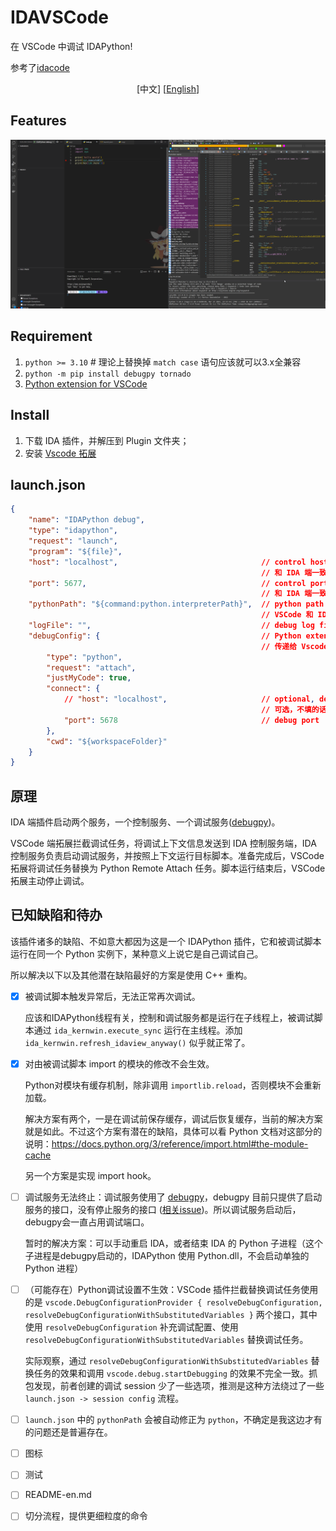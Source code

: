 # IDAVSCode

在 VSCode 中调试 IDAPython!

参考了[idacode](https://github.com/ioncodes/idacode)

<p align="center">
  [中文]
  [<a href="doc/README-en.md">English</a>]
</p>

## Features

![](idavscode/image/demo.webp)

## Requirement


1. `python >= 3.10` # 理论上替换掉 `match case` 语句应该就可以3.x全兼容
3. `python -m pip install debugpy tornado`
2. [Python extension for VSCode](https://marketplace.visualstudio.com/items?itemName=ms-python.python)


## Install

1. 下载 IDA 插件，并解压到 Plugin 文件夹；
2. 安装 [Vscode 拓展](https://marketplace.visualstudio.com/items?itemName=Cirn09.idavscode)

## launch.json

```json
{
    "name": "IDAPython debug",
    "type": "idapython",
    "request": "launch",
    "program": "${file}",
    "host": "localhost",                                // control hostname
                                                        // 和 IDA 端一致
    "port": 5677,                                       // control port
                                                        // 和 IDA 端一致
    "pythonPath": "${command:python.interpreterPath}",  // python path (IDA used)
                                                        // VSCode 和 IDA 使用同版本的话就不用管这字段了
    "logFile": "",                                      // debug log file
    "debugConfig": {                                    // Python extension debug config
                                                        // 传递给 Vscode Python 拓展的调试配置
        "type": "python",
        "request": "attach",
        "justMyCode": true,
        "connect": {
            // "host": "localhost",                     // optional, default as seam as control host
                                                        // 可选，不填的话默认用上层的"host"
            "port": 5678                                // debug port
        },
        "cwd": "${workspaceFolder}"
    }
}
```

## 原理

IDA 端插件启动两个服务，一个控制服务、一个调试服务([debugpy](https://github.com/microsoft/debugpy))。

VSCode 端拓展拦截调试任务，将调试上下文信息发送到 IDA 控制服务端，IDA 控制服务负责启动调试服务，并按照上下文运行目标脚本。准备完成后，VSCode 拓展将调试任务替换为 Python Remote Attach 任务。脚本运行结束后，VSCode 拓展主动停止调试。

## 已知缺陷和待办

该插件诸多的缺陷、不如意大都因为这是一个 IDAPython 插件，它和被调试脚本运行在同一个 Python 实例下，某种意义上说它是自己调试自己。

所以解决以下以及其他潜在缺陷最好的方案是使用 C++ 重构。

- [x] 被调试脚本触发异常后，无法正常再次调试。

    应该和IDAPython线程有关，控制和调试服务都是运行在子线程上，被调试脚本通过 `ida_kernwin.execute_sync` 运行在主线程。添加 `ida_kernwin.refresh_idaview_anyway()` 似乎就正常了。

- [x] 对由被调试脚本 import 的模块的修改不会生效。

    Python对模块有缓存机制，除非调用 `importlib.reload`，否则模块不会重新加载。

    解决方案有两个，一是在调试前保存缓存，调试后恢复缓存，当前的解决方案就是如此。不过这个方案有潜在的缺陷，具体可以看 Python 文档对这部分的说明：https://docs.python.org/3/reference/import.html#the-module-cache

    另一个方案是实现 import hook。

- [ ] 调试服务无法终止：调试服务使用了 [debugpy](https://github.com/microsoft/debugpy)，debugpy 目前只提供了启动服务的接口，没有停止服务的接口 ([相关issue](https://github.com/microsoft/debugpy/issues/870))。所以调试服务启动后，debugpy会一直占用调试端口。

    暂时的解决方案：可以手动重启 IDA，或者结束 IDA 的 Python 子进程（这个子进程是debugpy启动的，IDAPython 使用 Python.dll，不会启动单独的 Python 进程）

- [ ] （可能存在）Python调试设置不生效：VSCode 插件拦截替换调试任务使用的是 `vscode.DebugConfigurationProvider { resolveDebugConfiguration, resolveDebugConfigurationWithSubstitutedVariables }` 两个接口，其中使用 `resolveDebugConfiguration` 补充调试配置、使用 `resolveDebugConfigurationWithSubstitutedVariables` 替换调试任务。

    实际观察，通过 `resolveDebugConfigurationWithSubstitutedVariables` 替换任务的效果和调用 `vscode.debug.startDebugging` 的效果不完全一致。抓包发现，前者创建的调试 session 少了一些选项，推测是这种方法绕过了一些 `launch.json -> session config` 流程。

- [ ] `launch.json` 中的 `pythonPath` 会被自动修正为 `python`，不确定是我这边才有的问题还是普遍存在。
- [ ] 图标
- [ ] 测试
- [ ] README-en.md
- [ ] 切分流程，提供更细粒度的命令
